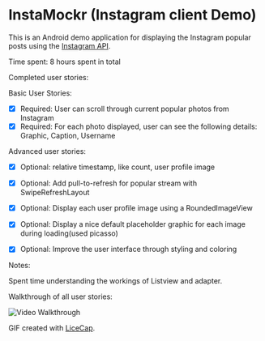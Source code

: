 # InstaMockr (Instagram client Demo)


This is an Android demo application for displaying the Instagram popular posts using the [Instagram API](http://www.instagram.com/).

Time spent: 8 hours spent in total

Completed user stories:

 Basic User Stories:
 * [x] Required: User can scroll through current popular photos from Instagram
 * [x] Required: For each photo displayed, user can see the following details: Graphic, Caption, Username
 
 Advanced user stories:
 * [x] Optional: relative timestamp, like count, user profile image
 * [x] Optional: Add pull-to-refresh for popular stream with SwipeRefreshLayout
 * [x] Optional: Display each user profile image using a RoundedImageView
 * [x] Optional: Display a nice default placeholder graphic for each image during loading(used picasso)
 * [x] Optional: Improve the user interface through styling and coloring


Notes:

Spent time understanding the workings of Listview and adapter.

Walkthrough of all user stories:

![Video Walkthrough](anim_instamockr_demo.gif)

GIF created with [LiceCap](http://www.cockos.com/licecap/).